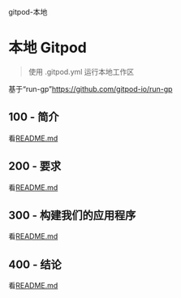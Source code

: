 gitpod-本地

# 本地 Gitpod

> 使用 .gitpod.yml 运行本地工作区

基于“run-gp”<https://github.com/gitpod-io/run-gp>

## 100 - 简介

看[README.md](./100/README.md)

## 200 - 要求

看[README.md](./200/README.md)

## 300 - 构建我们的应用程序

看[README.md](./300/README.md)

## 400 - 结论

看[README.md](./400/README.md)
